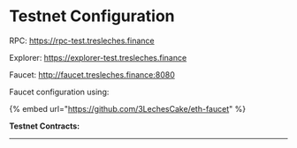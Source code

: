 # Testnet Configuration

RPC: https://rpc-test.tresleches.finance

Explorer: https://explorer-test.tresleches.finance

Faucet: http://faucet.tresleches.finance:8080

Faucet configuration using:

{% embed url="https://github.com/3LechesCake/eth-faucet" %}

**Testnet Contracts:**

****

